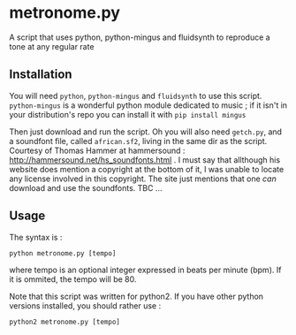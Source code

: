 # metronome.py

A script that uses python, python-mingus and fluidsynth to reproduce a tone at any regular rate

## Installation

You will need `python`, `python-mingus` and `fluidsynth` to use this script. `python-mingus` is a wonderful python module dedicated to music ; if it isn't in your distribution's repo you can install it with
  `pip install mingus`

Then just download and run the script. Oh you will also need `getch.py`, and a soundfont file, called `african.sf2`, living in the same dir as the script. Courtesy of Thomas Hammer at hammersound : http://hammersound.net/hs_soundfonts.html . I must say that allthough his website does mention a copyright at the bottom of it, I was unable to locate any license involved in this copyright. The site just mentions that one _can_ download and use the soundfonts. TBC ...

## Usage

The syntax is :

  `python metronome.py [tempo]`

where tempo is an optional integer expressed in beats per minute (bpm). If it is ommited, the tempo will be 80.

Note that this script was written for python2. If you have other python versions installed, you should rather use :

  `python2 metronome.py [tempo]`
